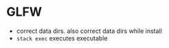 # GLFW
* correct data dirs. also correct data dirs while install
* `stack exec` executes executable
